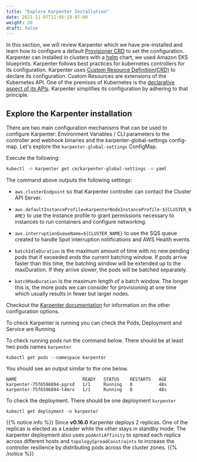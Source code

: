 ```yaml
---
title: "Explore Karpenter Installation"
date: 2021-11-07T11:05:19-07:00
weight: 20
draft: false
---
```


In this section, we will review Karpenter which we have pre-installed and learn how to configure a default [Provisioner CRD](https://karpenter.sh/docs/concepts/provisioners/) to set the configuration. Karpenter can installed in clusters with a [helm](https://helm.sh/) chart, we used Amazon EKS blueprints. Karpenter follows best practices for kubernetes controllers for its configuration. Karpenter uses [Custom Resource Definition(CRD)](https://kubernetes.io/docs/concepts/extend-kubernetes/api-extension/custom-resources/) to declare its configuration. Custom Resources are extensions of the Kubernetes API. One of the premises of Kubernetes is the [declarative aspect of its APIs](https://kubernetes.io/docs/concepts/overview/kubernetes-api/). Karpenter simplifies its configuration by adhering to that principle.

## Explore the Karpenter installation

There are two main configuration mechanisms that can be used to configure Karpenter: Environment Variables / CLI parameters to the controller and webhook binaries and the karpenter-global-settings config-map. Let's explore the `karpenter-global-settings` ConfigMap.

Execute the following:

```bash
kubectl -n karpenter get cm/karpenter-global-settings -o yaml
```

The command above outputs the following settings:

* `aws.clusterEndpoint` so that Karpenter controller can contact the Cluster API Server.

* `aws.defaultInstanceProfile=KarpenterNodeInstanceProfile-${CLUSTER_NAME}` to use the instance profile to grant permissions necessary to instances to run containers and configure networking.

* `aws.interruptionQueueName=${CLUSTER_NAME}` to use the SQS queue created to handle Spot interruption notifications and AWS Health events.

*  `batchIdleDuration` is the maximum amount of time with no new pending pods that if exceeded ends the current batching window. If pods arrive faster than this time, the batching window will be extended up to the maxDuration. If they arrive slower, the pods will be batched separately.

* `batchMaxDuration` is the maximum length of a batch window. The longer this is, the more pods we can consider for provisioning at one time which usually results in fewer but larger nodes.

Checkout the [Karpenter documentation](https://karpenter.sh/v0.30/concepts/settings/) for information on the other configuration options.

To check Karpenter is running you can check the Pods, Deployment and Service are Running.

To check running pods run the command below. There should be at least two pods names `karpenter`

```
kubectl get pods --namespace karpenter
```

You should see an output similar to the one below. 
```
NAME                         READY   STATUS    RESTARTS   AGE
karpenter-75f6596894-pgrsd   1/1     Running   0          48s
karpenter-75f6596894-t4mrx   1/1     Running   0          48s
```


To check the deployment. There should be one deployment  `karpenter`
```
kubectl get deployment -n karpenter
```

{{% notice info %}}
Since **v0.16.0** Karpenter deploys 2 replicas. One of the replicas is elected as a Leader while the other stays in standby mode. The karpenter deployment also uses `podAntiAffinity` to spread each replica across different hosts and `topologySpreadConstraints` to increase the controller resilience by distributing pods across the cluster zones.
{{% /notice %}}
